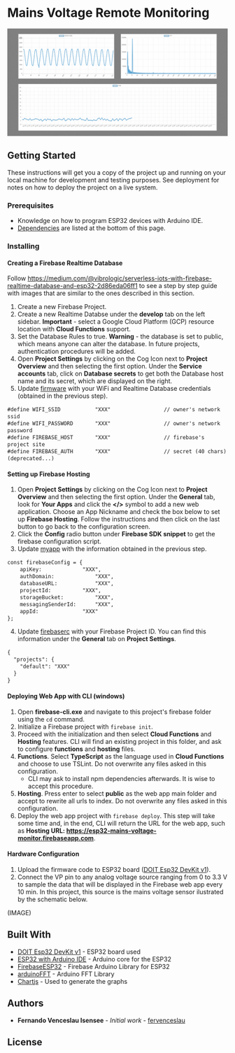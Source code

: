 # Mains Voltage Remote Monitoring

![Firebase Voltmeter Demo](demo/voltmeter-demo.gif)


## Getting Started

These instructions will get you a copy of the project up and running on your local machine for development and testing purposes. See deployment for notes on how to deploy the project on a live system.

### Prerequisites

* Knowledge on how to program ESP32 devices with Arduino IDE.
* [Dependencies](#built-with) are listed at the bottom of this page.


### Installing

#### Creating a Firebase Realtime Database

Follow https://medium.com/@vibrologic/serverless-iots-with-firebase-realtime-database-and-esp32-2d86eda06ff1 to see a step by step guide with images that are similar to the ones described in this section.

1. Create a new Firebase Project.
2. Create a new Realtime Databse under the **develop** tab on the left sidebar. **Important** - select a Google Cloud Platform (GCP) resource location with **Cloud Functions** support.
3. Set the Database Rules to true. **Warning** - the database is set to public, which means anyone can alter the database. In future projects, authentication procedures will be added.
4. Open **Project Settings** by clicking on the Cog Icon next to **Project Overview** and then selecting the first option. Under the **Service accounts** tab, click on **Database secrets** to get both the Database host name and its secret, which are displayed on the right.
5. Update [firmware](firmware/firmware.ino) with your WiFi and Realtime Database credentials (obtained in the previous step).

```
#define WIFI_SSID           "XXX"                 // owner's network ssid
#define WIFI_PASSWORD       "XXX"                 // owner's network password
#define FIREBASE_HOST       "XXX"                 // firebase's project site
#define FIREBASE_AUTH       "XXX"                 // secret (40 chars) (deprecated...)
```

#### Setting up Firebase Hosting

1. Open **Project Settings** by clicking on the Cog Icon next to **Project Overview** and then selecting the first option. Under the **General** tab, look for **Your Apps** and click the **</>** symbol to add a new web application. Choose an App Nickname and check the box below to set up **Firebase Hosting**. Follow the instructions and then click on the last button to go back to the configuration screen.
2. Click the **Config** radio button under **Firebase SDK snippet** to get the firebase configuration script.
3. Update [myapp](firebase/public/myapp.js) with the information obtained in the previous step.
```
const firebaseConfig = {
	apiKey: 			"XXX",
	authDomain: 			"XXX",
	databaseURL: 			"XXX",
	projectId: 			"XXX",
	storageBucket: 			"XXX",
	messagingSenderId: 		"XXX",
	appId: 				"XXX"
};
```
4. Update [firebaserc](firebase/.firebaserc) with your Firebase Project ID. You can find this information under the **General** tab on **Project Settings**.
```
{
  "projects": {
    "default": "XXX"
  }
}
```

#### Deploying Web App with CLI (windows)
1. Open **firebase-cli.exe** and navigate to this project's firebase folder using the `cd` command.
2. Initialize a Firebase project with `firebase init`.
3. Proceed with the initialization and then select **Cloud Functions** and **Hosting** features. CLI will find an existing project in this folder, and ask to configure **functions** and **hosting** files. 
4. **Functions**. Select **TypeScript** as the language used in **Cloud Functions** and choose to use TSLint. Do not overwrite any files asked in this configuration.
   - CLI may ask to install npm dependencies afterwards. It is wise to accept this procedure. 
5. **Hosting**. Press enter to select **public** as the web app main folder and accept to rewrite all urls to index. Do not overwrite any files asked in this configuration.
6. Deploy the web app project with `firebase deploy`. This step will take some time and, in the end, CLI will return the URL for the web app, such as **Hosting URL: https://esp32-mains-voltage-monitor.firebaseapp.com**.


#### Hardware Configuration

1. Upload the firmware code to ESP32 board ([DOIT Esp32 DevKit v1](https://docs.zerynth.com/latest/official/board.zerynth.doit_esp32/docs/index.html)).
2. Connect the VP pin to any analog voltage source ranging from 0 to 3.3 V to sample the data that will be displayed in the Firebase web app every 10 min. In this project, this source is the mains voltage sensor ilustrated by the schematic below.





(IMAGE)

<!-- End with an example of getting some data out of the system or using it for a little demo -->

<!--

## Running the tests

Explain how to run the automated tests for this system

### Break down into end to end tests

Explain what these tests test and why

```
Give an example
```

### And coding style tests

Explain what these tests test and why

```
Give an example
```

## Deployment

Add additional notes about how to deploy this on a live system

-->

## Built With

* [DOIT Esp32 DevKit v1](https://docs.zerynth.com/latest/official/board.zerynth.doit_esp32/docs/index.html) - ESP32 board used
* [ESP32 with Arduino IDE](https://github.com/espressif/arduino-esp32) - Arduino core for the ESP32
* [FirebaseESP32](https://github.com/mobizt/Firebase-ESP32) - Firebase Arduino Library for ESP32
* [arduinoFFT](https://github.com/kosme/arduinoFFT) - Arduino FFT Library
* [Chartjs](https://www.chartjs.org/) - Used to generate the graphs


## Authors

* **Fernando Venceslau Isensee** - *Initial work* - [fervenceslau](https://github.com/fervenceslau/)

## License

<!--- This project is licensed under the MIT License - see the [LICENSE.md](LICENSE.md) file for details --->
